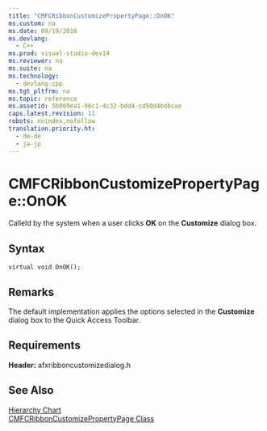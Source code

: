 ```yaml
---
title: "CMFCRibbonCustomizePropertyPage::OnOK"
ms.custom: na
ms.date: 09/19/2016
ms.devlang: 
  - C++
ms.prod: visual-studio-dev14
ms.reviewer: na
ms.suite: na
ms.technology: 
  - devlang-cpp
ms.tgt_pltfrm: na
ms.topic: reference
ms.assetid: 5b069ea1-96c1-4c32-bdd4-cd50d4bdbcae
caps.latest.revision: 11
robots: noindex,nofollow
translation.priority.ht: 
  - de-de
  - ja-jp
---
```

# CMFCRibbonCustomizePropertyPage::OnOK
Calleld by the system when a user clicks **OK** on the **Customize** dialog box.  
  
## Syntax  
  
```  
virtual void OnOK();  
```  
  
## Remarks  
 The default implementation applies the options selected in the **Customize** dialog box to the Quick Access Toolbar.  
  
## Requirements  
 **Header:** afxribboncustomizedialog.h  
  
## See Also  
 [Hierarchy Chart](../vs140/Hierarchy-Chart.md)   
 [CMFCRibbonCustomizePropertyPage Class](../vs140/CMFCRibbonCustomizePropertyPage-Class.md)